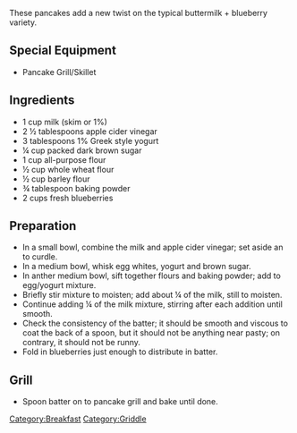 These pancakes add a new twist on the typical buttermilk + blueberry
variety.

## Special Equipment

-   Pancake Grill/Skillet

## Ingredients

-   1 cup milk (skim or 1%)
-   2 ½ tablespoons apple cider vinegar
-   3 tablespoons 1% Greek style yogurt
-   ¼ cup packed dark brown sugar
-   1 cup all-purpose flour
-   ½ cup whole wheat flour
-   ½ cup barley flour
-   ¾ tablespoon baking powder
-   2 cups fresh blueberries

## Preparation

-   In a small bowl, combine the milk and apple cider vinegar; set aside
    an to curdle.
-   In a medium bowl, whisk egg whites, yogurt and brown sugar.
-   In anther medium bowl, sift together flours and baking powder; add
    to egg/yogurt mixture.
-   Briefly stir mixture to moisten; add about ¼ of the milk, still to
    moisten.
-   Continue adding ¼ of the milk mixture, stirring after each addition
    until smooth.
-   Check the consistency of the batter; it should be smooth and viscous
    to coat the back of a spoon, but it should not be anything near
    pasty; on contrary, it should not be runny.
-   Fold in blueberries just enough to distribute in batter.

## Grill

-   Spoon batter on to pancake grill and bake until done.

[Category:Breakfast](Category:Breakfast "wikilink")
[Category:Griddle](Category:Griddle "wikilink")